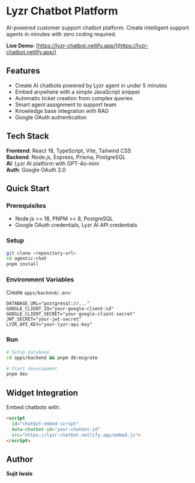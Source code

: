 # Lyzr Chatbot Platform

AI-powered customer support chatbot platform. Create intelligent support agents in minutes with zero coding required.

**Live Demo**: [https://lyzr-chatbot.netlify.app/](https://lyzr-chatbot.netlify.app/)

## Features

- Create AI chatbots powered by Lyzr agent in under 5 minutes
- Embed anywhere with a simple JavaScript snippet
- Automatic ticket creation from complex queries
- Smart agent assignment to support team
- Knowledge base integration with RAG
- Google OAuth authentication

## Tech Stack

**Frontend**: React 18, TypeScript, Vite, Tailwind CSS  
**Backend**: Node.js, Express, Prisma, PostgreSQL  
**AI**: Lyzr AI platform with GPT-4o-mini  
**Auth**: Google OAuth 2.0

## Quick Start

### Prerequisites
- Node.js >= 18, PNPM >= 8, PostgreSQL
- Google OAuth credentials, Lyzr AI API credentials

### Setup
```bash
git clone <repository-url>
cd agentic-chat
pnpm install
```

### Environment Variables
Create `apps/backend/.env`:
```env
DATABASE_URL="postgresql://..."
GOOGLE_CLIENT_ID="your-google-client-id"
GOOGLE_CLIENT_SECRET="your-google-client-secret" 
JWT_SECRET="your-jwt-secret"
LYZR_API_KEY="your-lyzr-api-key"
```

### Run
```bash
# Setup database
cd apps/backend && pnpm db:migrate

# Start development
pnpm dev
```

## Widget Integration

Embed chatbots with:
```html
<script 
  id="chatbot-embed-script"
  data-chatbot-id="your-chatbot-id"
  src="https://lyzr-chatbot.netlify.app/embed.js">
</script>
```

## Author
**Sujit Iwale** 
